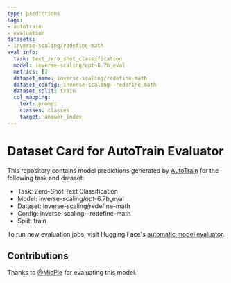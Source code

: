 ```yaml
---
type: predictions
tags:
- autotrain
- evaluation
datasets:
- inverse-scaling/redefine-math
eval_info:
  task: text_zero_shot_classification
  model: inverse-scaling/opt-6.7b_eval
  metrics: []
  dataset_name: inverse-scaling/redefine-math
  dataset_config: inverse-scaling--redefine-math
  dataset_split: train
  col_mapping:
    text: prompt
    classes: classes
    target: answer_index
---
```

# Dataset Card for AutoTrain Evaluator

This repository contains model predictions generated by [AutoTrain](https://huggingface.co/autotrain) for the following task and dataset:

* Task: Zero-Shot Text Classification
* Model: inverse-scaling/opt-6.7b_eval
* Dataset: inverse-scaling/redefine-math
* Config: inverse-scaling--redefine-math
* Split: train

To run new evaluation jobs, visit Hugging Face's [automatic model evaluator](https://huggingface.co/spaces/autoevaluate/model-evaluator).

## Contributions

Thanks to [@MicPie](https://huggingface.co/MicPie) for evaluating this model.